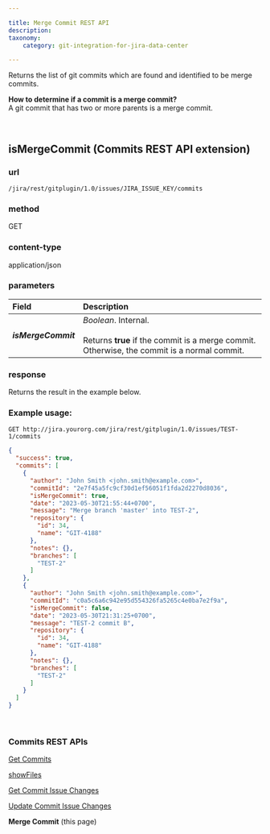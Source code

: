 ```yaml
---

title: Merge Commit REST API
description:
taxonomy:
    category: git-integration-for-jira-data-center

---
```


Returns the list of git commits which are found and identified to be merge commits.

<div class="bbb-callout bbb--info">
    <div class="irow">
    <div class="ilogobox">
        <span class="logoimg"></span>
    </div>
    <div class="imsgbox">
        <b>How to determine if a commit is a merge commit?</b><br>
        A git commit that has two or more parents is a merge commit.
    </div>
    </div>
</div>

&nbsp;

## isMergeCommit (Commits REST API extension)

### url
`/jira/rest/gitplugin/1.0/issues/JIRA_ISSUE_KEY/commits`

### method
GET

### content-type
application/json

### parameters

| Field | Description |
| :--- | :--- |
| **_isMergeCommit_** | _Boolean_. Internal.<br><br>Returns **true** if the commit is a merge commit. Otherwise, the commit is a normal commit. |

### response
Returns the result in the example below.

### Example usage:
`GET http://jira.yourorg.com/jira/rest/gitplugin/1.0/issues/TEST-1/commits`

```json
{
  "success": true,
  "commits": [
    {
      "author": "John Smith <john.smith@example.com>",
      "commitId": "2e7f45a5fc9cf30d1ef56051f1fda2d2270d8036",
      "isMergeCommit": true,
      "date": "2023-05-30T21:55:44+0700",
      "message": "Merge branch 'master' into TEST-2",
      "repository": {
        "id": 34,
        "name": "GIT-4188"
      },
      "notes": {},
      "branches": [
        "TEST-2"
      ]
    },
    {
      "author": "John Smith <john.smith@example.com>",
      "commitId": "c0a5c6a6c942e95d554326fa5265c4e0ba7e2f9a",
      "isMergeCommit": false,
      "date": "2023-05-30T21:31:25+0700",
      "message": "TEST-2 commit B",
      "repository": {
        "id": 34,
        "name": "GIT-4188"
      },
      "notes": {},
      "branches": [
        "TEST-2"
      ]
    }
  ]
}
```

&nbsp;

### Commits REST APIs

[Get Commits](/git-integration-for-jira-data-center/get-Commits-gij-self-managed)

[showFiles](/git-integration-for-jira-data-center/showfiles-gij-self-managed)

[Get Commit Issue Changes](/git-integration-for-jira-data-center/get-commit-issue-changes-gij-self-managed)

[Update Commit Issue Changes](/git-integration-for-jira-data-center/update-commit-issue-changes-gij-self-managed)

**Merge Commit** (this page)

